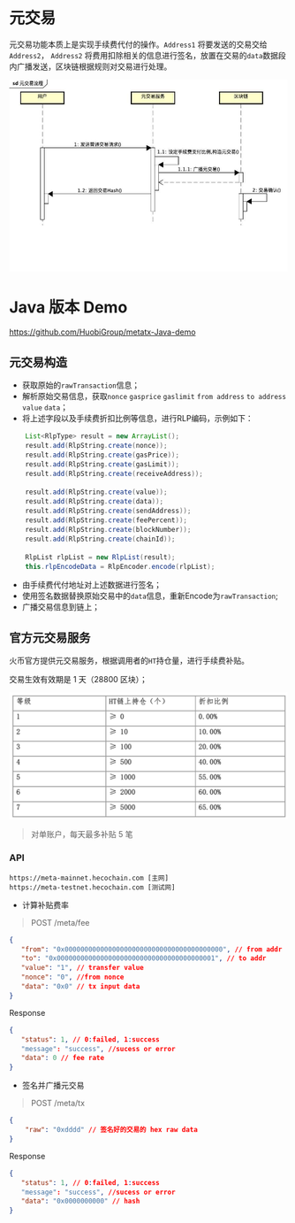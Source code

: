# 元交易
元交易功能本质上是实现手续费代付的操作。`Address1` 将要发送的交易交给`Address2`， `Address2` 将费用扣除相关的信息进行签名，放置在交易的`data`数据段内广播发送，区块链根据规则对交易进行处理。

![avatar](../images/metatx.jpg)


# Java 版本 Demo

https://github.com/HuobiGroup/metatx-Java-demo

## 元交易构造
- 获取原始的`rawTransaction`信息；
- 解析原始交易信息，获取`nonce` `gasprice` `gaslimit` `from address` `to address` `value` `data`；
- 将上述字段以及手续费折扣比例等信息，进行RLP编码，示例如下：
```Java
    List<RlpType> result = new ArrayList();
    result.add(RlpString.create(nonce));
    result.add(RlpString.create(gasPrice));
    result.add(RlpString.create(gasLimit));
    result.add(RlpString.create(receiveAddress));

    result.add(RlpString.create(value));
    result.add(RlpString.create(data));
    result.add(RlpString.create(sendAddress));
    result.add(RlpString.create(feePercent));
    result.add(RlpString.create(blockNumber));
    result.add(RlpString.create(chainId));

    RlpList rlpList = new RlpList(result);
    this.rlpEncodeData = RlpEncoder.encode(rlpList);
```
- 由手续费代付地址对上述数据进行签名；
- 使用签名数据替换原始交易中的`data`信息，重新Encode为`rawTransaction`;
- 广播交易信息到链上；

## 官方元交易服务
火币官方提供元交易服务，根据调用者的`HT`持仓量，进行手续费补贴。

交易生效有效期是 1 天（28800 区块）；

![avatar](../images/grade-cn.png)

> 对单账户，每天最多补贴 5 笔


### API

```
https://meta-mainnet.hecochain.com [主网]
https://meta-testnet.hecochain.com [测试网]
```

- 计算补贴费率
  
>  POST /meta/fee
 ```JSON
 {
    "from": "0x0000000000000000000000000000000000000000", // from addr
    "to": "0x0000000000000000000000000000000000000001", // to addr
    "value": "1", // transfer value
    "nonce": "0", //from nonce
    "data": "0x0" // tx input data
}
 ```
 Response
```JSON
{
   "status": 1, // 0:failed, 1:success
   "message": "success", //sucess or error
   "data": 0 // fee rate
}
```

- 签名并广播元交易

> POST /meta/tx
```JSON
{
    "raw": "0xdddd" // 签名好的交易的 hex raw data
}
```
Response
```JSON
{
   "status": 1, // 0:failed, 1:success
   "message": "success", //sucess or error
   "data": "0x0000000000" // hash
}
```